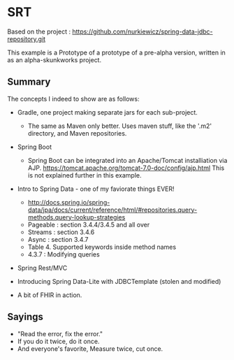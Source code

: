 

# SRT

Based on the project :  https://github.com/nurkiewicz/spring-data-jdbc-repository.git

This example is a Prototype of a prototype of a pre-alpha version, written
in as an alpha-skunkworks project.

## Summary

The concepts I indeed to show are as follows:
 * Gradle, one project making separate jars for each sub-project.
   * The same as Maven only better.  Uses maven stuff, like the '.m2'
        directory, and Maven repositories.
 * Spring Boot
   * Spring Boot can be integrated into an Apache/Tomcat installiation
        via AJP.  https://tomcat.apache.org/tomcat-7.0-doc/config/ajp.html
        This is not explained further in this example.
 * Intro to Spring Data - one of my faviorate things EVER!
   * http://docs.spring.io/spring-data/jpa/docs/current/reference/html/#repositories.query-methods.query-lookup-strategies
   * Pageable : section 3.4.4/3.4.5 and all over
   * Streams : section 3.4.6
   * Async : section 3.4.7
   * Table 4. Supported keywords inside method names
   * 4.3.7 : Modifying queries

 * Spring Rest/MVC
 * Introducing Spring Data-Lite with JDBCTemplate (stolen and modified)
 * A bit of FHIR in action.

## Sayings
 * "Read the error, fix the error."
 * If you do it twice, do it once.
 * And everyone's favorite, Measure twice, cut once.

##
